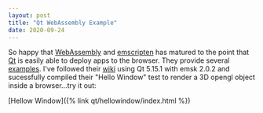 ```yaml
---
layout: post
title: "Qt WebAssembly Example"
date: 2020-09-24
---
```


So happy that [WebAssembly](https://webassembly.org) and [emscripten](https://emscripten.org) has matured to the point that [Qt](https://qt.io) is easily able to deploy apps to the browser.  They provide several [examples](https://www.qt.io/qt-examples-for-webassembly).  I've followed their [wiki](https://wiki.qt.io/Qt_for_WebAssembly) using Qt 5.15.1 with emsk 2.0.2 and sucessfully compiled their "Hello Window" test to render a 3D opengl object inside a browser...try it out:

[Hellow Window]({% link qt/hellowindow/index.html %})
